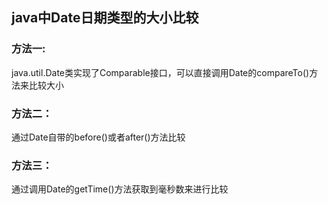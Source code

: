 ## java中Date日期类型的大小比较
### 方法一:
java.util.Date类实现了Comparable接口，可以直接调用Date的compareTo()方法来比较大小
### 方法二：
通过Date自带的before()或者after()方法比较
### 方法三：
通过调用Date的getTime()方法获取到毫秒数来进行比较